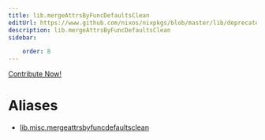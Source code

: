 ```yaml
---
title: lib.mergeAttrsByFuncDefaultsClean
editUrl: https://www.github.com/nixos/nixpkgs/blob/master/lib/deprecated.nix#L272C35
description: lib.mergeAttrsByFuncDefaultsClean
sidebar:

    order: 8
---
```


<a href="https://www.github.com/nixos/nixpkgs/blob/master/lib/deprecated.nix#L272C35">Contribute Now!</a>


# Aliases

- [lib.misc.mergeattrsbyfuncdefaultsclean](/nix-doc-comments/reference/lib/misc/lib-misc-mergeattrsbyfuncdefaultsclean)


